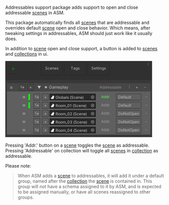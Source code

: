 Addressables support package adds support to open and close addressable [scenes](Scene.md) in ASM.

This package automatically finds all [scenes](Scene.md) that are addressable and overrides default [scene](Scene.md) open and close behavior. Which means, after tweaking settings in addressables, ASM should just work like it usually does.

In addition to [scene](Scene.md) open and close support, a button is added to
[scenes](Scene.md) and [collections](SceneCollection.md) in ui.

![](image/addressables.png)

Pressing 'Addr.' button on a [scene](Scene.md) toggles the [scene](Scene.md) as addressable.\
Pressing 'Addressable' on collection will toggle all [scenes](Scene.md) in [collection](SceneCollection.md) as addressable.

Please note:
> When ASM adds a [scene](Scene.md) to addressables, it will add it under a default group, named after the [collection](SceneCollection.md) the [scene](Scene.md) is contained in. This group will not have a schema assigned to it by ASM, and is expected to be assigned manually, or have all scenes reassigned to other groups.
